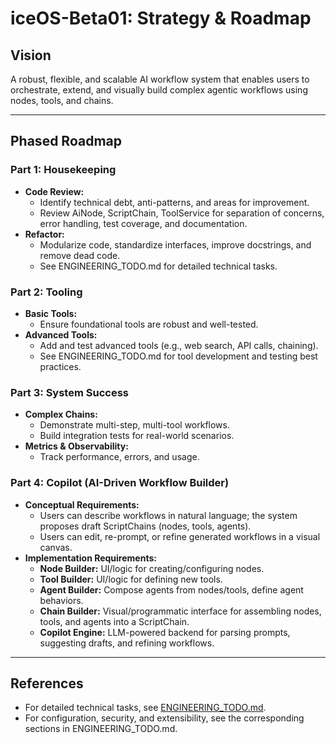 # iceOS-Beta01: Strategy & Roadmap

## Vision
A robust, flexible, and scalable AI workflow system that enables users to orchestrate, extend, and visually build complex agentic workflows using nodes, tools, and chains.

---

## Phased Roadmap

### **Part 1: Housekeeping**
- **Code Review:**
  - Identify technical debt, anti-patterns, and areas for improvement.
  - Review AiNode, ScriptChain, ToolService for separation of concerns, error handling, test coverage, and documentation.
- **Refactor:**
  - Modularize code, standardize interfaces, improve docstrings, and remove dead code.
  - See ENGINEERING_TODO.md for detailed technical tasks.

### **Part 2: Tooling**
- **Basic Tools:**
  - Ensure foundational tools are robust and well-tested.
- **Advanced Tools:**
  - Add and test advanced tools (e.g., web search, API calls, chaining).
  - See ENGINEERING_TODO.md for tool development and testing best practices.

### **Part 3: System Success**
- **Complex Chains:**
  - Demonstrate multi-step, multi-tool workflows.
  - Build integration tests for real-world scenarios.
- **Metrics & Observability:**
  - Track performance, errors, and usage.

### **Part 4: Copilot (AI-Driven Workflow Builder)**
- **Conceptual Requirements:**
  - Users can describe workflows in natural language; the system proposes draft ScriptChains (nodes, tools, agents).
  - Users can edit, re-prompt, or refine generated workflows in a visual canvas.
- **Implementation Requirements:**
  - **Node Builder:** UI/logic for creating/configuring nodes.
  - **Tool Builder:** UI/logic for defining new tools.
  - **Agent Builder:** Compose agents from nodes/tools, define agent behaviors.
  - **Chain Builder:** Visual/programmatic interface for assembling nodes, tools, and agents into a ScriptChain.
  - **Copilot Engine:** LLM-powered backend for parsing prompts, suggesting drafts, and refining workflows.

---

## References
- For detailed technical tasks, see [ENGINEERING_TODO.md](ENGINEERING_TODO.md).
- For configuration, security, and extensibility, see the corresponding sections in ENGINEERING_TODO.md.

